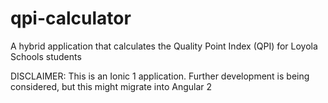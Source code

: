 # qpi-calculator
A hybrid application that calculates the Quality Point Index (QPI) for Loyola Schools students

DISCLAIMER: This is an Ionic 1 application. Further development is being considered, but this might migrate into Angular 2
